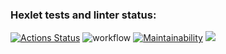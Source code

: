 ### Hexlet tests and linter status:
[![Actions Status](https://github.com/veb1994/java-project-78/actions/workflows/hexlet-check.yml/badge.svg)](https://github.com/veb1994/java-project-78/actions)
![workflow](https://github.com/veb1994/java-project-78/actions/workflows/main.yml/badge.svg)
[![Maintainability](https://api.codeclimate.com/v1/badges/258ef4ed577335cfff89/maintainability)](https://codeclimate.com/github/veb1994/java-project-78/maintainability)
<a href="https://codeclimate.com/github/veb1994/java-project-78/test_coverage"><img src="https://api.codeclimate.com/v1/badges/258ef4ed577335cfff89/test_coverage" /></a> <br />
